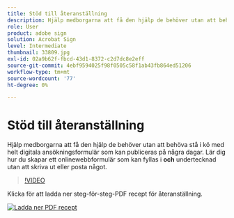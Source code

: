 ```yaml
---
title: Stöd till återanställning
description: Hjälp medborgarna att få den hjälp de behöver utan att behöva stå i linje med helt digitala ansökningsformulär som kan publiceras på några dagar
role: User
product: adobe sign
solution: Acrobat Sign
level: Intermediate
thumbnail: 33809.jpg
exl-id: 02a9b62f-fbcd-43d1-8372-c2d7dc8e2eff
source-git-commit: 4ebf9594025f98f0505c58f1ab43fb864ed51206
workflow-type: tm+mt
source-wordcount: '77'
ht-degree: 0%

---
```


# Stöd till återanställning

Hjälp medborgarna att få den hjälp de behöver utan att behöva stå i kö med helt digitala ansökningsformulär som kan publiceras på några dagar. Lär dig hur du skapar ett onlinewebbformulär som kan fyllas i **och** undertecknad utan att skriva ut eller posta något.

>[!VIDEO](https://video.tv.adobe.com/v/33809?quality=12&learn=on&hidetitle=true)

Klicka för att ladda ner steg-för-steg-PDF recept för återanställning.

[![Ladda ner PDF recept](../assets/acrobat_PDF_96.png)](../assets/UseCaseRecipe-EN-CreatingWebForms-Reemployment.pdf)
